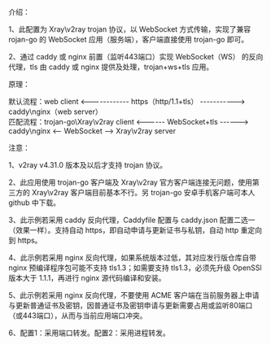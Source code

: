 介绍：

1、此配置为 Xray\v2ray trojan 协议，以 WebSocket 方式传输，实现了兼容 rojan-go 的 WebSocket 应用（服务端），客户端直接使用 trojan-go 即可。

2、通过 caddy 或 nginx 前置（监听443端口）实现 WebSocket（WS） 的反向代理，tls 由 caddy 或 nginx 提供及处理，trojan+ws+tls 应用。

原理：

默认流程：web client <------------ https（http/1.1+tls） -----------> caddy\nginx（web server）  
匹配流程：trojan-go\Xray\v2ray client <------ WebSocket+tls ------> caddy\nginx <-- WebSocket --> Xray\v2ray server

注意：

1、v2ray v4.31.0 版本及以后才支持 trojan 协议。

2、此应用使用 trojan-go 客户端及 Xray\v2ray 官方客户端连接无问题，使用第三方的 Xray\v2ray 客户端目前基本不行。另 trojan-go 安卓手机客户端可本人 github 中下载。

3、此示例若采用 caddy 反向代理，Caddyfile 配置与 caddy.json 配置二选一（效果一样）。支持自动 https，即自动申请与更新证书与私钥，自动 http 重定向到 https。

4、此示例若采用 nginx 反向代理，如果系统版本过低，其对应发行版仓库自带 nginx 预编译程序包可能不支持 tls1.3；如需要支持 tls1.3，必须先升级 OpenSSl 版本大于 1.1.1，再进行 nginx 源代码编译和安装。

5、此示例若采用 nginx 反向代理，不要使用 ACME 客户端在当前服务器上申请与更新普通证书及密钥，因普通证书及密钥申请与更新需要占用或监听80端口（或443端口），从而与当前应用端口冲突。

6、配置1：采用端口转发。配置2：采用进程转发。

